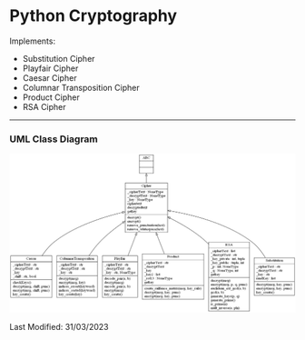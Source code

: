 # Python Cryptography

Implements:
- Substitution Cipher
- Playfair Cipher
- Caesar Cipher
- Columnar Transposition Cipher
- Product Cipher
- RSA Cipher

---
### UML Class Diagram

![image](Class_Diagram.png)


Last Modified: 31/03/2023
